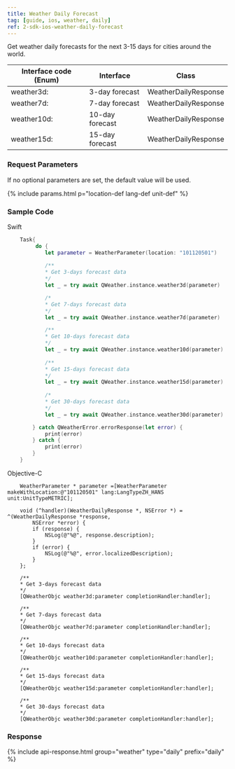 ```yaml
---
title: Weather Daily Forecast
tag: [guide, ios, weather, daily]
ref: 2-sdk-ios-weather-daily-forecast
---
```


Get weather daily forecasts for the next 3-15 days for cities around the world.

| Interface code (Enum)     | Interface         | Class            |
| ------------------------- | ----------------- | ---------------- |
| weather3d:   | 3-day forecast    | WeatherDailyResponse |
| weather7d:   | 7-day forecast    | WeatherDailyResponse |
| weather10d:  | 10-day forecast   | WeatherDailyResponse |
| weather15d:  | 15-day forecast   | WeatherDailyResponse |

### Request Parameters

If no optional parameters are set, the default value will be used.

{% include params.html p="location-def lang-def unit-def" %}

### Sample Code

Swift

```swift
    Task{
         do {
            let parameter = WeatherParameter(location: "101120501")
            
            /**
            * Get 3-days forecast data
            */
            let _ = try await QWeather.instance.weather3d(parameter)

            /*
            * Get 7-days forecast data
            */
            let _ = try await QWeather.instance.weather7d(parameter)

            /**
            * Get 10-days forecast data
            */
            let _ = try await QWeather.instance.weather10d(parameter)
            
            /**
            * Get 15-days forecast data
            */
            let _ = try await QWeather.instance.weather15d(parameter)
            
            /*
            * Get 30-days forecast data
            */
            let _ = try await QWeather.instance.weather30d(parameter)

        } catch QWeatherError.errorResponse(let error) {
            print(error)
        } catch {
            print(error)
        }
    }
```

Objective-C

```objc
    WeatherParameter * parameter =[WeatherParameter makeWithLocation:@"101120501" lang:LangTypeZH_HANS unit:UnitTypeMETRIC];

    void (^handler)(WeatherDailyResponse *, NSError *) = ^(WeatherDailyResponse *response,
        NSError *error) {
        if (response) {
            NSLog(@"%@", response.description);
        }
        if (error) {
            NSLog(@"%@", error.localizedDescription);
        }
    };

    /**
    * Get 3-days forecast data
    */
    [QWeatherObjc weather3d:parameter completionHandler:handler];

    /**
    * Get 7-days forecast data
    */
    [QWeatherObjc weather7d:parameter completionHandler:handler];

    /**
    * Get 10-days forecast data
    */
    [QWeatherObjc weather10d:parameter completionHandler:handler];

    /**
    * Get 15-days forecast data
    */
    [QWeatherObjc weather15d:parameter completionHandler:handler];

    /**
    * Get 30-days forecast data
    */
    [QWeatherObjc weather30d:parameter completionHandler:handler];
```

### Response

{% include api-response.html group="weather" type="daily" prefix="daily" %}